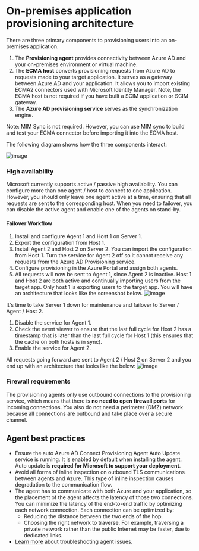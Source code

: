 # On-premises application provisioning architecture

There are three primary components to provisioning users into an on-premises application.

1. The **Provisioning agent** provides connectivity between Azure AD and your on-premises environment or virtual machine.
1. The **ECMA host** converts provisioning requests from Azure AD to requests made to your target application. It serves as a gateway between Azure AD and your application. It allows you to import existing ECMA2 connectors used with Microsoft Identity Manager. Note, the ECMA host is not required if you have built a SCIM application or SCIM gateway.
1. The **Azure AD provisioning service** serves as the synchronization engine.

Note: MIM Sync is not required. However, you can use MIM sync to build and test your ECMA connector before importing it into the ECMA host. 

The following diagram shows how the three components interact:

![image](https://user-images.githubusercontent.com/36525136/116119808-d2f78080-a68c-11eb-9bc9-659db9552ebe.png)


### High availability  

Microsoft currently supports active / passive high availability. You can configure more than one agent / host to connect to one application. However, you should only leave one agent active at a time, ensuring that all requests are sent to the corresponding host. When you need to failover, you can disable the active agent and enable one of the agents on stand-by. 

#### Failover Workflow
1. Install and configure Agent 1 and Host 1 on Server 1. 
1. Export the configuration from Host 1.  
1. Install Agent 2 and Host 2 on Server 2. You can import the configuration from Host 1. Turn the service for Agent 2 off so it cannot receive any requests from the Azure AD Provisioning service.  
1. Configure provisioning in the Azure Portal and assign both agents.  
1. All requests will now be sent to Agent 1, since Agent 2 is inactive. Host 1 and Host 2 are both active and continually importing users from the target app. Only host 1 is exporting users to the target app. You will have an architecture that looks like the screenshot below. 
![image](https://user-images.githubusercontent.com/36525136/115931557-52047300-a459-11eb-9899-e3f8161d0362.png)

It's time to take Server 1 down for maintenance and failover to Server / Agent / Host 2.   
1. Disable the service for Agent 1.   
1. Check the event viewer to ensure that the last full cycle for Host 2 has a timestamp that is later than the last full cycle for Host 1 (this ensures that the cache on both hosts is in sync).  
1. Enable the service for Agent 2. 

All requests going forward are sent to Agent 2 / Host 2 on Server 2 and you end up with an architecture that looks like the below: 
![image](https://user-images.githubusercontent.com/36525136/115932225-8462a000-a45a-11eb-8369-f72209802ad9.png)



### Firewall requirements

The provisioning agents only use outbound connections to the provisioning service, which means that there is **no need to open firewall ports** for incoming connections. You also do not need a perimeter (DMZ) network because all connections are outbound and take place over a secure channel. 

## Agent best practices

- Ensure the auto Azure AD Connect Provisioning Agent Auto Update service is running. It is enabled by default when installing the agent. Auto update is **required for Microsoft to support your deployment**. 
- Avoid all forms of inline inspection on outbound TLS communications between agents and Azure. This type of inline inspection causes degradation to the communication flow.  
- The agent has to communicate with both Azure and your application, so the placement of the agent affects the latency of those two connections.  You can minimize the latency of the end-to-end traffic by optimizing each network connection. Each connection can be optimized by: 
  - Reducing the distance between the two ends of the hop. 
  - Choosing the right network to traverse. For example, traversing a private network rather than the public Internet may be faster, due to dedicated links. 
 - [Learn more](https://github.com/ArvindHarinder1/PrivatePreviewDocs/blob/main/Troubleshooting.md) about troubleshooting agent issues. 

